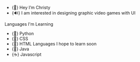 - {🌊} Hey I’m Christy
- {🔊} I am interested in designing graphic video games with UI

Languages I'm Learning
- {🐍} Python 
- {🎨} CSS 
- {🧩} HTML 
Languages I hope to learn soon
- {🔖} Java
- {☕} Javascript 


<!---
christyqiancloud/christyqiancloud is a ✨special✨ repository because its `README.md` (this file) appears on your GitHub profile.
---!>
